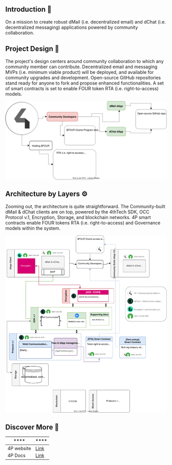 ## Introduction 👋

On a mission to create robust dMail (i.e. decentralized email) and dChat (i.e. decentralized messaging) applications powered by community collaboration.

## Project Design 🎨

The project's design centers around community collaboration to which any community member can contribute. Decentralized email and messaging MVPs (i.e. minimum viable product) will be deployed, and available for community upgrades and development. Open-source GitHub repositories stand ready for anyone to fork and propose enhanced functionalities. A set of smart contracts is set to enable FOUR token RTA (i.e. right-to-access) models.

![project design](https://github.com/4P-project/static-assets/blob/5613359ce5dcd76250b566c5aec8de254f1f7b20/image/4P-project-design.svg)

## Architecture by Layers ⚙

Zooming out, the architecture is quite straightforward. The Community-built dMail & dChat clients are on top, powered by the 4thTech SDK, OCC Protocol v.1, Encryption, Storage, and blockchain networks. 4P smart contracts enable FOUR tokens RTA (i.e. right-to-access) and Governance models within the system.

![architecture](https://github.com/4P-project/static-assets/blob/1c107209e868af999ba9b5e7828687ae0e84e152/image/4P-infrastructural-layer-schematic.svg)

## Discover More 📑

| ****          | **** | 
|---------------|---------|
| 4P website    | [Link](https://the4thpillar.io/)     |
| 4P Docs | [Link](https://docs.the4thpillar.io/)     |

<!--

**Here are some ideas to get you started:**

🙋‍♀️ A short introduction - what is your organization all about?
🌈 Contribution guidelines - how can the community get involved?
👩‍💻 Useful resources - where can the community find your docs? Is there anything else the community should know?
🍿 Fun facts - what does your team eat for breakfast?
🧙 Remember, you can do mighty things with the power of [Markdown](https://docs.github.com/github/writing-on-github/getting-started-with-writing-and-formatting-on-github/basic-writing-and-formatting-syntax)
-->

